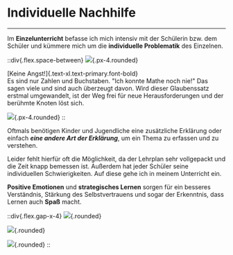 # Individuelle Nachhilfe

---

Im **Einzelunterricht** befasse ich mich intensiv mit der Schülerin bzw. dem Schüler und kümmere mich um die **individuelle Problematik** des Einzelnen.

::div{.flex.space-between}
![](/jessica_thinking.jpg){.px-4.rounded}

[Keine Angst!]{.text-xl.text-primary.font-bold}<br>
Es sind nur Zahlen und Buchstaben.
"Ich konnte Mathe noch nie!"
Das sagen viele und sind auch überzeugt davon. 
Wird dieser Glaubenssatz erstmal umgewandelt, ist der Weg frei für neue Herausforderungen und der berühmte Knoten löst sich.​

![](/jessica_knowing.jpg){.px-4.rounded}
::


Oftmals benötigen Kinder und Jugendliche eine zusätzliche Erklärung oder einfach ***eine andere Art der Erklärung***, um ein Thema zu erfassen und zu verstehen.

Leider fehlt hierfür oft die Möglichkeit, da der Lehrplan sehr vollgepackt und die Zeit knapp bemessen ist.
Außerdem hat jeder Schüler seine individuellen Schwierigkeiten. Auf diese gehe ich in meinem Unterricht ein.

**Positive Emotionen** und **strategisches Lernen** sorgen für ein besseres Verständnis, Stärkung des Selbstvertrauens und sogar der Erkenntnis, dass Lernen auch **Spaß​** macht.

::div{.flex.gap-x-4}
![](/jessica_thinking.jpg){.rounded}

![](/jessica_thinking.jpg){.rounded}

![](/jessica_thinking.jpg){.rounded}
::
